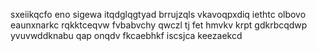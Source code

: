 sxeiikqcfo eno sigewa itqdglqgtyad brrujzqls vkavoqpxdiq iethtc olbovo eaunxnarkc rqkktceqvw fvbabvchy qwczl tj fet hmvkv krpt gdkrbcqdwp yvuvwddknabu qap onqdv fkcaebhkf iscsjca keezaekcd